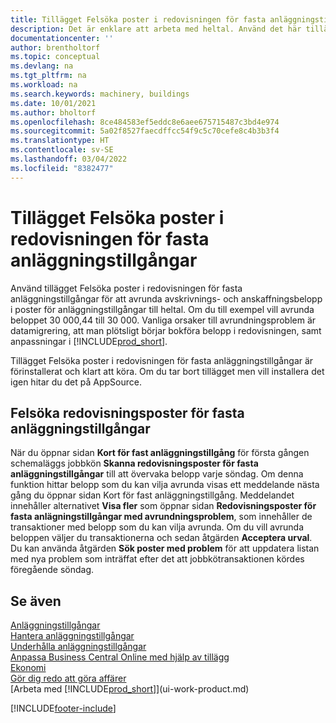 ```yaml
---
title: Tillägget Felsöka poster i redovisningen för fasta anläggningstillgångar
description: Det är enklare att arbeta med heltal. Använd det här tillägget för att avrunda belopp för anläggningstillgångar i redovisningen för fasta anläggningstillgångar.
documentationcenter: ''
author: brentholtorf
ms.topic: conceptual
ms.devlang: na
ms.tgt_pltfrm: na
ms.workload: na
ms.search.keywords: machinery, buildings
ms.date: 10/01/2021
ms.author: bholtorf
ms.openlocfilehash: 8ce484583ef5eddc8e6aee675715487c3bd4e974
ms.sourcegitcommit: 5a02f8527faecdffcc54f9c5c70cefe8c4b3b3f4
ms.translationtype: HT
ms.contentlocale: sv-SE
ms.lasthandoff: 03/04/2022
ms.locfileid: "8382477"
---
```

# <a name="the-troubleshooting-fa-ledger-entries-extension"></a>Tillägget Felsöka poster i redovisningen för fasta anläggningstillgångar
Använd tillägget Felsöka poster i redovisningen för fasta anläggningstillgångar för att avrunda avskrivnings- och anskaffningsbelopp i poster för anläggningstillgångar till heltal. Om du till exempel vill avrunda beloppet 30 000,44 till 30 000. Vanliga orsaker till avrundningsproblem är datamigrering, att man plötsligt börjar bokföra belopp i redovisningen, samt anpassningar i [!INCLUDE[prod_short](includes/prod_short.md)].

Tillägget Felsöka poster i redovisningen för fasta anläggningstillgångar är förinstallerat och klart att köra. Om du tar bort tillägget men vill installera det igen hitar du det på AppSource.

## <a name="troubleshooting-fixed-asset-ledger-entries"></a>Felsöka redovisningsposter för fasta anläggningstillgångar
När du öppnar sidan **Kort för fast anläggningstillgång** för första gången schemaläggs jobbkön **Skanna redovisningsposter för fasta anläggningstillgångar** till att övervaka belopp varje söndag. Om denna funktion hittar belopp som du kan vilja avrunda visas ett meddelande nästa gång du öppnar sidan Kort för fast anläggningstillgång. Meddelandet innehåller alternativet **Visa fler** som öppnar sidan **Redovisningsposter för fasta anlägningstillgångar med avrundningsproblem**, som innehåller de transaktioner med belopp som du kan vilja avrunda. Om du vill avrunda beloppen väljer du transaktionerna och sedan åtgärden **Acceptera urval**. Du kan använda åtgärden **Sök poster med problem** för att uppdatera listan med nya problem som inträffat efter det att jobbkötransaktionen kördes föregående söndag.

## <a name="see-also"></a>Se även
[Anläggningstillgångar](fa-manage.md)  
[Hantera anläggningstillgångar](fa-manage.md)  
[Underhålla anläggningstillgångar](fa-how-maintain.md)  
[Anpassa Business Central Online med hjälp av tillägg](ui-extensions.md)  
[Ekonomi](finance.md)  
[Gör dig redo att göra affärer](ui-get-ready-business.md)  
[Arbeta med [!INCLUDE[prod_short](includes/prod_short.md)]](ui-work-product.md)  


[!INCLUDE[footer-include](includes/footer-banner.md)]



